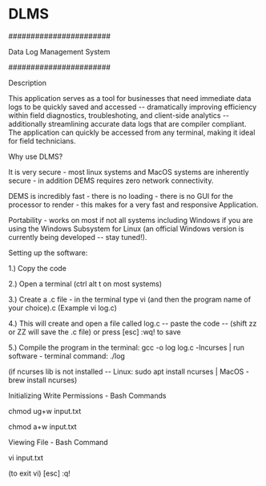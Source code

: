 # DLMS

#######################

Data Log Management System  

#######################

Description

This application serves as a tool for businesses that need immediate data logs to be quickly saved and accessed -- dramatically improving efficiency within field diagnostics, troubleshoting, and client-side analytics -- additionally streamlining accurate data logs that are compiler compliant. The application can quickly be accessed from any terminal, making it ideal for field technicians.

Why use DLMS?

It is very secure - most linux systems and MacOS systems are inherently secure - in addition DEMS requires zero network connectivity.

DEMS is incredibly fast - there is no loading - there is no GUI for the processor to render - this makes for a very fast and responsive Application.

Portability - works on most if not all systems including Windows if you are using the Windows Subsystem for Linux (an official Windows version is currently being developed -- stay tuned!).

Setting up the software:

1.) Copy the code

2.) Open a terminal (ctrl alt t on most systems)

3.) Create a .c file - in the terminal type vi (and then the program name of your choice).c (Example vi log.c)

4.) This will create and open a file called log.c -- paste the code -- (shift zz or ZZ will save the .c file) or press [esc] :wq! to save

5.) Compile the program in the terminal: gcc -o log log.c -lncurses | run software - terminal command: ./log

(if ncurses lib is not installed -- Linux: sudo apt install ncurses | MacOS - brew install ncurses)

Initializing Write Permissions - Bash Commands

chmod ug+w input.txt

chmod a+w input.txt

Viewing File - Bash Command

vi input.txt

(to exit vi) [esc] :q!
